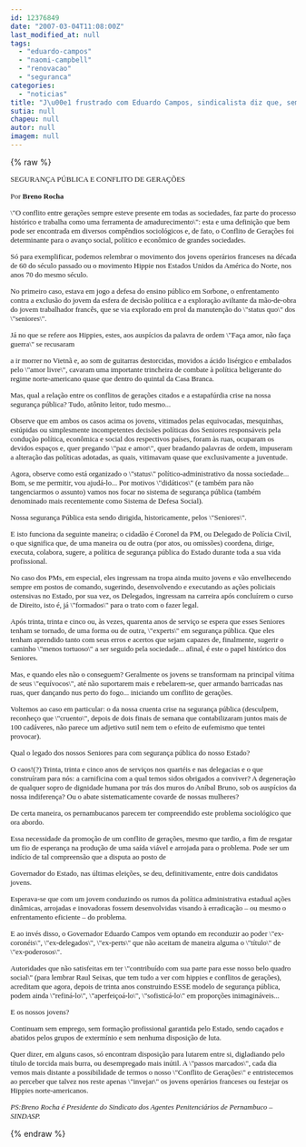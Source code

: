 ```yaml
---
id: 12376849
date: "2007-03-04T11:08:00Z"
last_modified_at: null
tags:
  - "eduardo-campos"
  - "naomi-campbell"
  - "renovacao"
  - "seguranca"
categories:
  - "noticias"
title: "J\u00e1 frustrado com Eduardo Campos, sindicalista diz que, sem renova\u00e7\u00e3o, Seguran\u00e7a P\u00fablica n\u00e3o melhora"
sutia: null
chapeu: null
autor: null
imagem: null
---
```

{% raw %}
<p><P><FONT size=2><FONT face=Verdana>SEGURANÇA PÚBLICA E CONFLITO DE GERAÇÕES</FONT></P></p>
<p><P><FONT face=Verdana></FONT></P></p>
<p><P><FONT face=Verdana></FONT></P></p>
<p><P><FONT face=Verdana>Por <STRONG>Breno Rocha</STRONG></FONT></P></p>
<p><P><FONT face=Verdana></FONT></P></p>
<p><P><FONT face=Verdana>\"O conflito entre gerações sempre esteve presente em todas as sociedades, faz parte do processo histórico e trabalha como uma ferramenta de amadurecimento\": esta e uma definição que bem pode ser encontrada em diversos compêndios sociológicos e, de fato, o Conflito de Gerações foi determinante para o avanço social, político e econômico de grandes sociedades. </FONT></P></p>
<p><P><FONT face=Verdana>Só para exemplificar, podemos relembrar o movimento dos jovens operários franceses na década de 60 do século passado ou o movimento Hippie nos Estados Unidos da América do Norte, nos anos 70 do mesmo século. </FONT></P></p>
<p><P><FONT face=Verdana>No primeiro caso, estava em jogo a defesa do ensino público em Sorbone, o enfrentamento contra a exclusão do jovem da esfera de decisão política e a exploração aviltante da mão-de-obra do jovem trabalhador francês, que se via explorado em prol da manutenção do \"status quo\" dos \"seniores\". </FONT></P></p>
<p><P><FONT face=Verdana>Já no que se refere aos Hippies, estes, aos auspícios da palavra de ordem \"Faça amor, não faça guerra\" se recusaram</FONT></P></p>
<p><P><FONT face=Verdana>a ir morrer no Vietnã e, ao som de guitarras destorcidas, movidos a ácido lisérgico e embalados pelo \"amor livre\", cavaram uma importante trincheira de combate à política beligerante do regime norte-americano quase que dentro do quintal da Casa Branca. </FONT></P></p>
<p><P><FONT face=Verdana>Mas, qual a relação entre os conflitos de gerações citados e a estapafúrdia crise na nossa segurança pública? Tudo, atônito leitor, tudo mesmo...</FONT></P></p>
<p><P><FONT face=Verdana>Observe que em ambos os casos acima os jovens, vitimados pelas equivocadas, mesquinhas, estúpidas ou simplesmente incompetentes decisões políticas dos Seniores responsáveis pela condução política, econômica e social dos respectivos países, foram às ruas, ocuparam os devidos espaços e, quer pregando \"paz e amor\", quer bradando palavras de ordem, impuseram a alteração das políticas adotadas, as quais, vitimavam quase que exclusivamente a juventude.</FONT></P></p>
<p><P><FONT face=Verdana>Agora, observe como está organizado o \"status\" político-administrativo da nossa sociedade... Bom, se me permitir, vou ajudá-lo... Por motivos \"didáticos\" (e também para não tangenciarmos o assunto) vamos nos focar no sistema de segurança pública (também denominado mais recentemente como Sistema de Defesa Social). </FONT></P></p>
<p><P><FONT face=Verdana>Nossa segurança Pública esta sendo dirigida, historicamente, pelos \"Seniores\". </FONT></P></p>
<p><P><FONT face=Verdana>E isto funciona da seguinte maneira; o cidadão é Coronel da PM, ou Delegado de Polícia Civil, o que significa que, de uma maneira ou de outra (por atos, ou omissões) coordena, dirige, executa, colabora, sugere, a política de segurança pública do Estado durante toda a sua vida profissional. </FONT></P></p>
<p><P><FONT face=Verdana>No caso dos PMs, em especial, eles ingressam na tropa ainda muito jovens e vão envelhecendo sempre em postos de comando, sugerindo, desenvolvendo e executando as ações policiais ostensivas no Estado, por sua vez, os Delegados, ingressam na carreira após concluírem o curso de Direito, isto é, já \"formados\" para o trato com o fazer legal. </FONT></P></p>
<p><P><FONT face=Verdana>Após trinta, trinta e cinco ou, às vezes, quarenta anos de serviço se espera que esses Seniores tenham se tornado, de uma forma ou de outra, \"experts\" em segurança pública. Que eles tenham aprendido tanto com seus erros e acertos que sejam capazes de, finalmente, sugerir o caminho \"menos tortuoso\" a ser seguido pela sociedade... afinal, é este o papel histórico dos Seniores. </FONT></P></p>
<p><P><FONT face=Verdana>Mas, e quando eles não o conseguem? Geralmente os jovens se transformam na principal vítima de seus \"equívocos\", até não suportarem mais e rebelarem-se, quer armando barricadas nas ruas, quer dançando nus perto do fogo... iniciando um conflito de gerações.</FONT></P></p>
<p><P><FONT face=Verdana></FONT></P></p>
<p><P><FONT face=Verdana>Voltemos ao caso em particular: o da nossa cruenta crise na segurança pública (desculpem, reconheço que \"cruento\", depois de dois finais de semana que contabilizaram juntos mais de 100 cadáveres, não parece um adjetivo sutil nem tem o efeito de eufemismo que tentei provocar). </FONT></P></p>
<p><P><FONT face=Verdana>Qual o legado dos nossos Seniores para com segurança pública do nosso Estado?</FONT></P></p>
<p><P><FONT face=Verdana>O caos!(?) Trinta, trinta e cinco anos de serviços nos quartéis e nas delegacias e o que construíram para nós: a carnificina com a qual temos sidos obrigados a conviver? A degeneração de qualquer sopro de dignidade humana por trás dos muros do Aníbal Bruno, sob os auspícios da nossa indiferença? Ou o abate sistematicamente covarde de nossas mulheres?</FONT></P></p>
<p><P><FONT face=Verdana></FONT></P></p>
<p><P><FONT face=Verdana>De certa maneira, os pernambucanos parecem ter compreendido este problema sociológico que ora abordo. </FONT></P></p>
<p><P><FONT face=Verdana>Essa necessidade da promoção de um conflito de gerações, mesmo que tardio, a fim de resgatar um fio de esperança na produção de uma saída viável e arrojada para o problema. Pode ser um indício de tal compreensão que a disputa ao posto de</FONT></P></p>
<p><P><FONT face=Verdana>Governador do Estado, nas últimas eleições, se deu, definitivamente, entre dois candidatos jovens.</FONT></P></p>
<p><P><FONT face=Verdana></FONT></P></p>
<p><P><FONT face=Verdana>Esperava-se que com um jovem conduzindo os rumos da política administrativa estadual ações dinâmicas, arrojadas e inovadoras fossem desenvolvidas visando à erradicação – ou mesmo o enfrentamento eficiente – do problema. </FONT></P></p>
<p><P><FONT face=Verdana>E ao invés disso, o Governador Eduardo Campos vem optando em reconduzir ao poder \"ex-coronéis\", \"ex-delegados\", \"ex-perts\" que não aceitam de maneira alguma o \"título\" de \"ex-poderosos\". </FONT></P></p>
<p><P><FONT face=Verdana>Autoridades que não satisfeitas em ter \"contribuído com sua parte para esse nosso belo quadro social\" (para lembrar Raul Seixas, que tem tudo a ver com hippies e conflitos de gerações), acreditam que agora, depois de trinta anos construindo ESSE modelo de segurança pública, podem ainda \"refiná-lo\", \"aperfeiçoá-lo\", \"sofisticá-lo\" em proporções inimagináveis...</FONT></P></p>
<p><P><FONT face=Verdana>E os nossos jovens? </FONT></P></p>
<p><P><FONT face=Verdana>Continuam sem emprego, sem formação profissional garantida pelo Estado, sendo caçados e abatidos pelos grupos de extermínio e sem nenhuma disposição de luta. </FONT></P></p>
<p><P><FONT face=Verdana>Quer dizer, em alguns casos, só encontram disposição para lutarem entre si, digladiando pelo título de torcida mais burra, ou desempregado mais inútil. A \"passos marcados\", cada dia vemos mais distante a possibilidade de termos o nosso \"Conflito de Gerações\" e entristecemos ao perceber que talvez nos reste apenas \"invejar\" os jovens operários franceses ou festejar os Hippies norte-americanos.</FONT></P></p>
<p><P><FONT face=Verdana><EM>PS:Breno Rocha é Presidente do Sindicato dos Agentes Penitenciários de Pernambuco –SINDASP. </EM></FONT></P></FONT> </p>
{% endraw %}